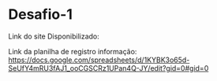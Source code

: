 # Desafio-1
Link do site Disponibilizado:

Link da planilha de registro informação: https://docs.google.com/spreadsheets/d/1KYBK3o65d-SeUfY4mRU3fAJ1_ooCGSCRz1UPan4Q-JY/edit?gid=0#gid=0
